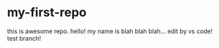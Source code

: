 # my-first-repo
this is awesome repo.
hello!
my name is blah blah blah...
edit by vs code!
test branch!